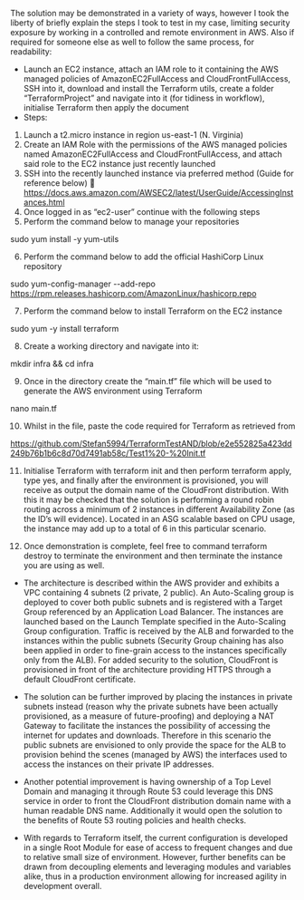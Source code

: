 The solution may be demonstrated in a variety of ways, however I took the liberty of briefly explain  the steps I took to test in my case, limiting security exposure by working in a controlled and remote environment in AWS. Also if required for someone else as well to follow the same process, for readability:
-	Launch an EC2 instance, attach an IAM role to it containing the AWS managed policies of AmazonEC2FullAccess and CloudFrontFullAccess, SSH into it, download and install the Terraform utils, create a folder “TerraformProject” and navigate into it (for tidiness in workflow), initialise Terraform then apply the document
-	Steps:
1.	Launch a t2.micro instance in region us-east-1 (N. Virginia) 
2.	Create an IAM Role with the permissions of the AWS managed policies named AmazonEC2FullAccess and CloudFrontFullAccess, and attach said role to the EC2 instance just recently launched
3.	SSH into the recently launched instance via preferred method (Guide for reference below)
	https://docs.aws.amazon.com/AWSEC2/latest/UserGuide/AccessingInstances.html 
4.	Once logged in as “ec2-user” continue with the following steps
5.	Perform the command below to manage your repositories

sudo yum install -y yum-utils

6.	Perform the command below to add the official HashiCorp Linux repository

sudo yum-config-manager --add-repo https://rpm.releases.hashicorp.com/AmazonLinux/hashicorp.repo 

7.	Perform the command below to install Terraform on the EC2 instance

sudo yum -y install terraform

8.	Create a working directory and navigate into it:

mkdir infra && cd infra

9.	Once in the directory create the “main.tf” file which will be used to generate the AWS environment using Terraform

nano main.tf

10.	Whilst in the file, paste the code required for Terraform as retrieved from 

https://github.com/Stefan5994/TerraformTestAND/blob/e2e552825a423dd249b76b1b6c8d70d7491ab58c/Test1%20-%20Init.tf 

11.	Initialise Terraform with terraform init and then perform terraform apply, type yes, and finally after the environment is provisioned, you will receive as output the domain name of the CloudFront distribution. With this it may be checked that the solution is performing a round robin routing across a minimum of 2 instances in different Availability Zone (as the ID’s will evidence). Located in an ASG scalable based on CPU usage, the instance may add up to a total of 6 in this particular scenario.

12.	Once demonstration is complete, feel free to command terraform destroy to terminate the environment and then terminate the instance you are using as well.


- The architecture is described within the AWS provider and exhibits a VPC containing 4 subnets (2 private, 2 public). An Auto-Scaling group is deployed to cover both public subnets and is registered with a Target Group referenced by an Application Load Balancer. The instances are launched based on the Launch Template specified in the Auto-Scaling Group configuration. Traffic is received by the ALB and forwarded to the instances within the public subnets (Security Group chaining has also been applied in order to fine-grain access to the instances specifically only from the ALB). For added security to the solution, CloudFront is provisioned in front of the architecture providing HTTPS through a default CloudFront certificate.

- The solution can be further improved by placing the instances in private subnets instead (reason why the private subnets have been actually provisioned, as a measure of future-proofing) and deploying a NAT Gateway to facilitate the instances the possibility of accessing the internet for updates and downloads. Therefore in this scenario the public subnets are envisioned to only provide the space for the ALB to provision behind the scenes (managed by AWS) the interfaces used to access the instances on their private IP addresses.

- Another potential improvement is having ownership of a Top Level Domain and managing it through Route 53 could leverage this DNS service in order to front the CloudFront distribution domain name with a human readable DNS name. Additionally it would open the solution to the benefits of Route 53 routing policies and health checks.

- With regards to Terraform itself, the current configuration is developed in a single Root Module for ease of access to frequent changes and due to relative small size of environment. However, further benefits can be drawn from decoupling elements and leveraging modules and variables alike, thus in a production environment allowing for increased agility in development overall.

